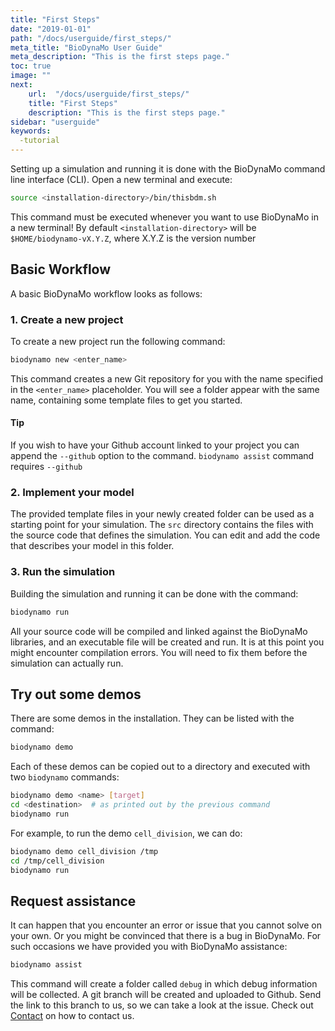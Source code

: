 ```yaml
---
title: "First Steps"
date: "2019-01-01"
path: "/docs/userguide/first_steps/"
meta_title: "BioDynaMo User Guide"
meta_description: "This is the first steps page."
toc: true
image: ""
next:
    url:  "/docs/userguide/first_steps/"
    title: "First Steps"
    description: "This is the first steps page."
sidebar: "userguide"
keywords:
  -tutorial
---
```


Setting up a simulation and running it is done with the BioDynaMo command line
interface (CLI). Open a new terminal and execute:

```bash
source <installation-directory>/bin/thisbdm.sh
```

This command must be executed whenever you want to use BioDynaMo in a new terminal!
By default `<installation-directory>` will be `$HOME/biodynamo-vX.Y.Z`, where X.Y.Z is the version number


## Basic Workflow

A basic BioDynaMo workflow looks as follows:

### 1. Create a new project

To create a new project run the following command:

```bash
biodynamo new <enter_name>
```

This command creates a new Git repository for you with the name specified
in the `<enter_name>` placeholder. You will see a folder appear with the same
name, containing some template files to get you started.

<a class="sbox" target="_blank" rel="noopener">
    <div class="sbox-content">
    	<h4><b>Tip</b></h4>
    	<p>If you wish to have your Github account linked to your project you can
	append the <code>--github</code> option to the command. <code>biodynamo assist</code> command requires <code>--github</code>
		</p>
    </div>
</a>

### 2. Implement your model

The provided template files in your newly created folder can be used as a
starting point for your simulation. The `src` directory contains the files with
the source code that defines the simulation. You can edit and add the code that
describes your model in this folder.

### 3. Run the simulation

Building the simulation and running it can be done with the command:

```bash
biodynamo run
```

All your source code will be compiled and linked against the BioDynaMo libraries, and an executable file
will be created and run. It is at this point you might encounter compilation errors.
You will need to fix them before the simulation can actually run.

## Try out some demos

There are some demos in the installation. They can be listed with the command:

```bash
biodynamo demo
```

Each of these demos can be copied out to a directory and executed with two `biodynamo` commands:

```bash
biodynamo demo <name> [target]
cd <destination>  # as printed out by the previous command
biodynamo run
```

For example, to run the demo `cell_division`, we can do:

```bash
biodynamo demo cell_division /tmp
cd /tmp/cell_division
biodynamo run
```

## Request assistance

It can happen that you encounter an error or issue that you cannot solve on your own.
Or you might be convinced that there is a bug in BioDynaMo.
For such occasions we have provided you with BioDynaMo assistance:

```bash
biodynamo assist
```

This command will create a folder called `debug` in which debug information will be collected.
A git branch will be created and uploaded to Github. Send the link to this branch to us,
so we can take a look at the issue. Check out [Contact](/docs/userguide/contact) on how to contact us.
